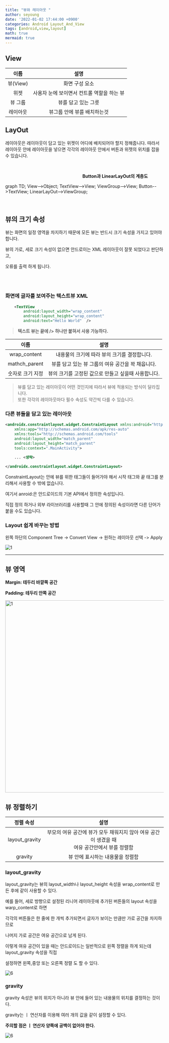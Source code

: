 ```yaml
---
title: "뷰와 레이아웃 "
author: seyoung
date: '2022-01-02 17:44:00 +0900'
categories: Android Layout_And_View
tags: [android,view,layout]
math: true
mermaid: true
---
```


## View 


|이름| 설명 |
|:--:|:--:|
|뷰(View)  |화면 구성 요소  |
|위젯  |사용자 눈에 보이면서 컨트롤 역할을 하는 뷰 |
|뷰 그룹| 뷰를 담고 있는 그릇|
|레이아웃| 뷰그룹 안에 뷰를 배치하는것|

## LayOut

레이아웃은 레이아웃이 담고 있는 위젯이 어디에 배치되어야 할지 정해줍니다. 
따라서 레이아웃 안에 레이아웃을 넣으면 각각의 레이아웃 안에서 버튼과 위젯의 위치를 잡을 수 있습니다.


<br>

　　　　　 　　　　　 　　　　　 &nbsp; &nbsp; &nbsp;   **Button과 LinearLayOut의 계층도**

<div class="mermaid"> 
  graph TD; View-->Object; TextView-->View; ViewGroup-->View; Button-->TextView; LinearLayOut-->ViewGroup; 
</div>
<br><br>

## 뷰의 크기 속성

뷰는 화면의 일정 영역을 차지하기 때문에 모든 뷰는 반드시 크기 속성을 가지고 있어야 합니다.

뷰의 가로, 세로 크기 속성이 없으면 안드로이는 XML 레이아웃이 잘못 되었다고 판단하고,<br>

오류를 출력 하게 됩니다.

<br><br>


### 화면에 글자를 보여주는 텍스트뷰 XML

```xml
    <TextView
        android:layout_width="wrap_content"
        android:layout_height="wrap_content"
        android:text="Hello World"  />
```

> **텍스트 뷰는 끝에 /> 하나만 붙혀서 사용 가능하다.**


|이름| 설명 |
|:--:|:--:|
|wrap_content|내용물의 크기에 따라 뷰의 크기를 결정합니다.|
|mathch_parent|뷰를 담고 있는 뷰 그룹의 여유 공간을 꽉 채웁니다.|
|숫자로 크기 지정| 뷰의 크기를 고정된 값으로 만들고 싶을때 사용합니다.|

> 뷰를 담고 있는 레이아웃이 어떤 것인지에 따라서 뷰에 적용되는 방식이 달라집니다.<br>
  또한 각각의 레이아웃마다 필수 속성도 약간씩 다를 수 있습니다.



### 다른 뷰들을 담고 있는 레이아웃

```xml
<androidx.constraintlayout.widget.ConstraintLayout xmlns:android="http://schemas.android.com/apk/res/android"
    xmlns:app="http://schemas.android.com/apk/res-auto"
    xmlns:tools="http://schemas.android.com/tools"
    android:layout_width="match_parent"
    android:layout_height="match_parent"
    tools:context=".MainActivity">

    ... <생략>
    
</androidx.constraintlayout.widget.ConstraintLayout>
```

ConstraintLayout는 안에 뷰를 위한 태그들이 들어가야 해서 시작 태그와 끝 태그를 분리해서 사용할 수 밖에 없습니다.

여기서 anroid:은 안드로이드의 기본 API에서 정의한 속성입니다.

직접 정의 하거나 외부 라이브러리를 사용할때 그 안에 정의된 속성이라면 다른 단어가 붙을 수도 있습니다.

### Layout 쉽게 바꾸는 방법

왼쪽 하단의 Component Tree -> Convert View -> 원하는 레이아웃 선택 -> Apply

![1](https://user-images.githubusercontent.com/54762273/147871657-0ac7ff7e-bae5-420a-bdc5-6cf52f113792.jpg)

----- 
## 뷰 영역 

**Margin: 테두리 바깥쪽 공간**

**Padding: 테두리 안쪽 공간**

<img width="609" alt="1" src="https://user-images.githubusercontent.com/54762273/148038652-dec3e69c-e977-44a6-945c-60c542ea3e6d.png">


## 뷰 정렬하기 

|정렬 속성| 설명 |
|:--:|:--:|
|layout_gravity|부모의 여유 공간에 뷰가 모두 채워지지 않아 여유 공간이 생겼을 때 <br> 여유 공간안에서 뷰를 정렬함|
|gravity|뷰 안에 표시하는 내용물을 정렬함|


### layout_gravity
layout_gravity는 뷰의 layout_width나 layout_height 속성을 wrap_content로 만든 후에 같이 사용할 수 있다. 

예를 들어, 세로 방향으로 설정된 리니어 레이아웃에 추가된 버튼들의 layout 속성을 warp_content로 하면

각각의 버튼들은 한 줄에 한 개씩 추가되면서 글자가 보이는 만큼만 가로 공간을 차지하므로

나머지 가로 공간은 여유 공간으로 남게 된다. 

이렇게 여유 공간이 있을 때는 안드로이드는 일반적으로 왼쪽 정렬을 하게 되는데 layout_gravity 속성을 직접

설정하면 왼쪽,중앙 또는 오른쪽 정렬 도 할 수 있다. 

![6](https://user-images.githubusercontent.com/54762273/148054940-ec6ae29e-bc35-47f3-9ce8-919cb41b2636.jpg)



### gravity

gravity 속성은 뷰의 위치가 아니라 뷰 안에 들어 있는 내용물의 위치를 결정하는 것이다. 

gravity는 ㅣ 연산자를 이용해 여러 개의 값을 같이 설정할 수 있다.

**주의할 점은 ㅣ 연산자 양쪽에 공백이 없어야 한다.**

![6](https://user-images.githubusercontent.com/54762273/148056532-3758f892-373f-470c-8e3b-f4af93e3811a.jpg)





